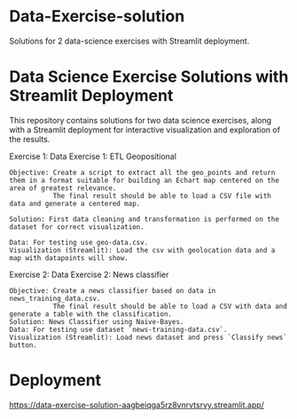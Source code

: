 # Data-Exercise-solution
Solutions for 2 data-science exercises with Streamlit deployment.

# Data Science Exercise Solutions with Streamlit Deployment

This repository contains solutions for two data science exercises, along with a Streamlit deployment for interactive visualization and exploration of the results. 


Exercise 1: Data Exercise 1: ETL Geopositional

    Objective: Create a script to extract all the geo_points and return them in a format suitable for building an Echart map centered on the area of greatest relevance. 
               The final result should be able to load a CSV file with data and generate a centered map.
    
    Solution: First data cleaning and transformation is performed on the dataset for correct visualization.
    
    Data: For testing use geo-data.csv.
    Visualization (Streamlit): Load the csv with geolocation data and a map with datapoints will show.

Exercise 2: Data Exercise 2: News classifier

    Objective: Create a news classifier based on data in news_training_data.csv.
               The final result should be able to load a CSV with data and generate a table with the classification.
    Solution: News Classifier using Naive-Bayes.
    Data: For testing use dataset `news-training-data.csv`.
    Visualization (Streamlit): Load news dataset and press `Classify news` button.

# Deployment

https://data-exercise-solution-aagbeiqga5rz8vnrvtsrvy.streamlit.app/

